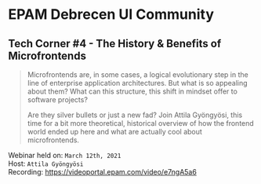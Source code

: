 # EPAM Debrecen UI Community
## Tech Corner #4 - The History & Benefits of Microfrontends

> Microfrontends are, in some cases, a logical evolutionary step in the line of enterprise application architectures. But what is so appealing about them? What can this structure, this shift in mindset offer to software projects?  
> 
> Are they silver bullets or just a new fad? Join Attila Gyöngyösi, this time for a bit more theoretical, historical overview of how the frontend world ended up here and what are actually cool about microfrontends.

Webinar held on: `March 12th, 2021`  
Host: `Attila Gyöngyösi`  
Recording: https://videoportal.epam.com/video/e7ngA5a6
